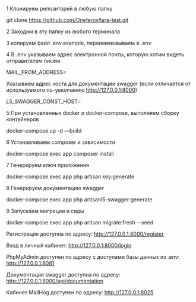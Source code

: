 1  Клонируем репозиторий в любую папку

git clone https://github.com/Oneferov/lara-test.git

2  Заходим в эту папку из любого терминала

3  копируем файл .env.example, переименовываем в .env

4  В .env указываем адрес электронной почты, которую хотим видеть отправителем писем

MAIL_FROM_ADDRESS=

Указываем адрес хоста для документации swagger (если отличается от используемого по-умолчанию http://127.0.0.1:8000)

L5_SWAGGER_CONST_HOST=

5  При установленных docker и docker-compose, выполняем сборку контейнеров

docker-compose up -d —build

6  Устанавливаем composer и зависимости

docker-compose exec app composer install

7  Генерируем ключ приложения

docker-compose exec app php artisan key:generate

8  Генерируем документацию swagger

docker-compose exec app php artisanl5-swagger:generate

9  Запускаем миграции и сиды

docker-compose exec app php artisan migrate:fresh --seed


Регистрация доступна по адресу:
http://127.0.0.1:8000/register

Вход в личный кабинет:
http://127.0.0.1:8000/login 

PhpMyAdmin доступен по адресу с доступами базы данных из .env:
http://127.0.0.1:8081

Документация swagger доступна по адресу:
http://127.0.0.1:8000/api/documentation

Кабинет MailHog доступен по адресу:
http://127.0.0.1:8025